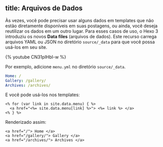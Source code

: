 title: Arquivos de Dados
---
Às vezes, você pode precisar usar alguns dados em templates que não estão diretamente disponíveis em suas postagens, ou ainda, você deseja reutilizar os dados em um outro lugar. Para esses casos de uso, o Hexo 3 introduziu os novos **Data files** (arquivos de dados). Este recurso carrega arquivos YAML ou JSON no diretório `source/_data` para que você possa usá-los em seu site.

{% youtube CN31plHbI-w %}

Por exemplo, adicione `menu.yml` no diretório `source/_data`.

``` yaml
Home: /
Gallery: /gallery/
Archives: /archives/
```

E você pode usá-los nos templates:

```
<% for (var link in site.data.menu) { %>
  <a href="<%= site.data.menu[link] %>"> <%= link %> </a>
<% } %>
```

Renderizado assim:

```
<a href="/"> Home </a>
<a href="/gallery/"> Gallery </a>
<a href="/archives/"> Archives </a>
```
